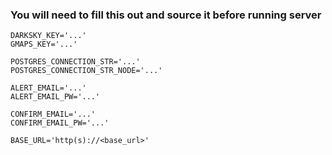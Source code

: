 ### You will need to fill this out and source it before running server

```
DARKSKY_KEY='...'
GMAPS_KEY='...'

POSTGRES_CONNECTION_STR='...'
POSTGRES_CONNECTION_STR_NODE='...'

ALERT_EMAIL='...'
ALERT_EMAIL_PW='...'

CONFIRM_EMAIL='...'
CONFIRM_EMAIL_PW='...'

BASE_URL='http(s)://<base_url>'
```
